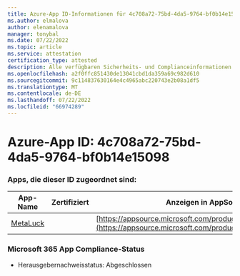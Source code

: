 ```yaml
---
title: Azure-App ID-Informationen für 4c708a72-75bd-4da5-9764-bf0b14e15098
ms.author: elmalova
author: elenamalova
manager: tonybal
ms.date: 07/22/2022
ms.topic: article
ms.service: attestation
certification_type: attested
description: Alle verfügbaren Sicherheits- und Complianceinformationen für 4c708a72-75bd-4da5-9764-bf0b14e15098.
ms.openlocfilehash: a2f0ffc851430de13041cbd1da359a69c982d610
ms.sourcegitcommit: 9c114837630164e4c4965abc220743e2b08a1df5
ms.translationtype: MT
ms.contentlocale: de-DE
ms.lasthandoff: 07/22/2022
ms.locfileid: "66974289"
---
```

# <a name="azure-app-id-4c708a72-75bd-4da5-9764-bf0b14e15098"></a>Azure-App ID: 4c708a72-75bd-4da5-9764-bf0b14e15098


### <a name="apps-associated-with-this-id"></a>Apps, die dieser ID zugeordnet sind:
| **App-Name** | **Zertifiziert** | **Anzeigen in AppSource** |
|--------------|---------------|-----------------------|
| [MetaLuck](../forward/WA200004198.md) |  | [https://appsource.microsoft.com/product/office/WA200004198](https://appsource.microsoft.com/product/office/WA200004198) |

### <a name="microsoft-365-app-compliance-status"></a>Microsoft 365 App Compliance-Status
- Herausgebernachweisstatus: Abgeschlossen

